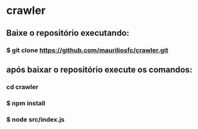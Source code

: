 # crawler

## Baixe o repositório executando:
### $ git clone https://github.com/mauriliosfc/crawler.git

## após baixar o repositório execute os comandos:
### cd crawler
### $ npm install
### $ node src/index.js
